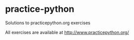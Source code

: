 # practice-python
Solutions to practicepython.org exercises

All exercises are available at <a href="http://www.practicepython.org/" target="_blank">http://www.practicepython.org/</a>
